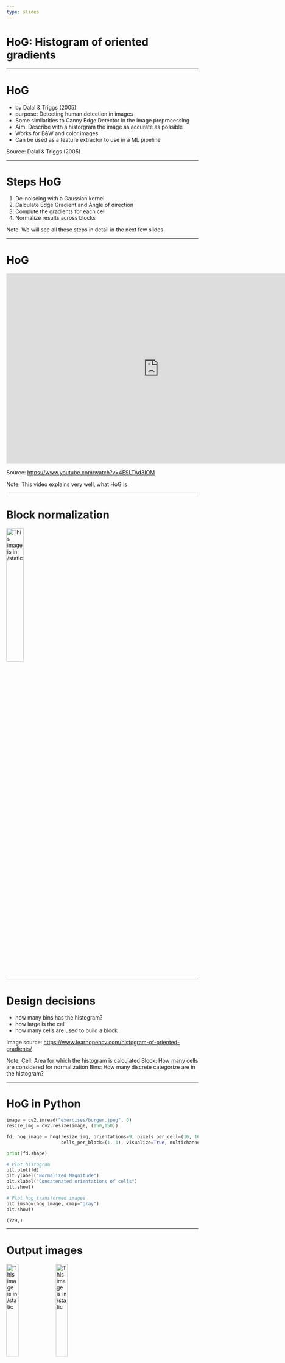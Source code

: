 ```yaml
---
type: slides
---
```


# HoG: Histogram of oriented gradients

---

# HoG

- by Dalal & Triggs (2005)
- purpose: Detecting human detection in images
- Some similarities to Canny Edge Detector in the image preprocessing
- Aim: Describe with a historgram the image as accurate as possible
- Works for B&W and color images
- Can be used as a feature extractor to use in a ML pipeline

Source: Dalal & Triggs (2005)

---

# Steps HoG
1. De-noiseing with a Gaussian kernel
2. Calculate Edge Gradient and Angle of direction
3. Compute the gradients for each cell
4. Normalize results across blocks

Note: We will see all these steps in detail in the next few slides

---

# HoG

<html>
<iframe width="800" height="500" src="https://www.youtube.com/embed/4ESLTAd3IOM" frameborder="0" allow="accelerometer; autoplay; encrypted-media; gyroscope; picture-in-picture" allowfullscreen></iframe>
</html>

Source: https://www.youtube.com/watch?v=4ESLTAd3IOM

Note: This video explains very well, what HoG is

---

# Block normalization

<img src="vl1/hog-16x16-block-normalization.gif" alt="This image is in /static" width="30%">

--- 


# Design decisions

- how many bins has the histogram?
- how large is the cell
- how many cells are used to build a block 

Image source: https://www.learnopencv.com/histogram-of-oriented-gradients/ <br>

Note: Cell: Area for which the histogram is calculated
Block: How many cells are considered for normalization
Bins: How many discrete categorize are in the histogram?

---

# HoG in Python

```python
image = cv2.imread("exercises/burger.jpeg", 0)
resize_img = cv2.resize(image, (150,150))

fd, hog_image = hog(resize_img, orientations=9, pixels_per_cell=(16, 16),
                    cells_per_block=(1, 1), visualize=True, multichannel=False)

print(fd.shape)

# Plot histogram
plt.plot(fd)
plt.ylabel("Normalized Magnitude")
plt.xlabel("Concatenated orientations of cells")
plt.show()

# Plot hog transformed images
plt.imshow(hog_image, cmap="gray")
plt.show()

```

```out
(729,)
```

---


# Output images 

<img src="vl1/histogram.png" alt="This image is in /static" width="25%">

<img src="vl1/burger_hog.png" alt="This image is in /static" width="25%">

---

# Let's do some coding ... 